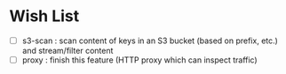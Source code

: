 # Wish List
* [ ] s3-scan : scan content of keys in an S3 bucket (based on prefix, etc.) and stream/filter content
* [ ] proxy : finish this feature (HTTP proxy which can inspect traffic)
